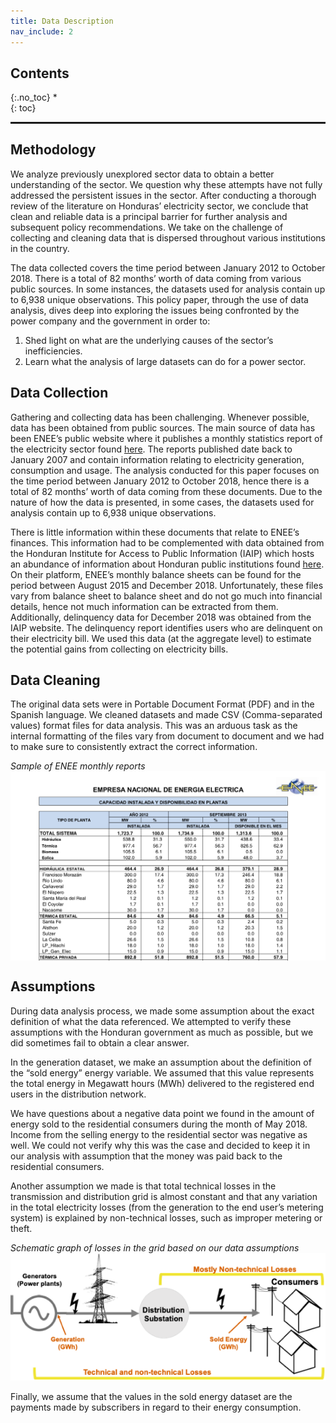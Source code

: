 ```yaml
---
title: Data Description
nav_include: 2
---
```


## Contents
{:.no_toc}
*  
{: toc}

<hr style="height:2pt">

## Methodology

We analyze previously unexplored sector data to obtain a better understanding of the sector. We question why these attempts have not fully addressed the persistent issues in the sector. After conducting a thorough review of
the literature on Honduras’ electricity sector, we conclude that clean and reliable data is a principal barrier for further analysis and subsequent policy recommendations. We take on the challenge of collecting and cleaning data that is dispersed throughout various institutions in the country.

The data collected covers the time period between January 2012 to October 2018. There is a total of 82 months’ worth of data coming from various public sources. In some instances, the datasets used for analysis contain up to 6,938 unique observations.
This policy paper, through the use of data analysis, dives deep into exploring the issues being confronted by the power company and the government in order to:

1. Shed light on what are the underlying causes of the sector’s inefficiencies.
2. Learn what the analysis of large datasets can do for a power sector.

## Data Collection

Gathering and collecting data has been challenging. Whenever possible, data has been obtained from public sources. The main source of data has been ENEE’s public website where it publishes a monthly statistics report of the electricity sector found 
[here](http://www.enee.hn/index.php/planificacionicono/182-boletines-estadisticos "ENEE Monthly Statistics"). The reports published date back to January 2007 and contain information relating to electricity generation, consumption and usage. The analysis conducted for this paper focuses on the time period between January 2012 to October 2018, hence there is a total of 82 months’ worth of data coming from these documents. Due to the nature of how the data is presented, in some cases, the datasets used for analysis contain up to 6,938 unique observations.

There is little information within these documents that relate to ENEE’s finances. This information had to be complemented with data obtained from the Honduran Institute for Access to Public Information (IAIP) which hosts an abundance of information about Honduran public institutions found [here](https://portalunico.iaip.gob.hn/ "IAIP Website"). On their platform, ENEE’s monthly balance sheets can be found for the period between August 2015 and December 2018. Unfortunately, these files vary from balance sheet to balance sheet and do not go much into financial details, hence not much information can be extracted from them. Additionally, delinquency data for December 2018 was obtained from the IAIP website. The delinquency report identifies users who are delinquent on their electricity bill. We used this data (at the aggregate level) to estimate the potential gains from collecting on electricity bills.

## Data Cleaning

The original data sets were in Portable Document Format (PDF) and in the Spanish language. We cleaned datasets and made CSV (Comma-separated values) format files for data analysis. This was an arduous task as the internal formatting of the files vary from document to document and we had to make sure to consistently extract the correct information.

*Sample of ENEE monthly reports*
<img src="images/sample_pdf.png" alt="sample of ENEE monthly report" align="middle">

## Assumptions

During data analysis process, we made some assumption about the exact definition of what the data referenced. We attempted to verify these assumptions with the Honduran government as much as possible, but we did sometimes fail to obtain a clear answer.

In the generation dataset, we make an assumption about the definition of the “sold energy” energy variable. We assumed that this value represents the total energy in Megawatt hours (MWh) delivered to the registered end users in the distribution network.

We have questions about a negative data point we found in the amount of energy sold to the residential consumers during the month of May 2018. Income from the selling energy to the residential sector was negative as well. We could not verify why this was the case and decided to keep it in our analysis with assumption that the money was paid back to the residential consumers.

Another assumption we made is that total technical losses in the transmission and distribution grid is almost constant and that any variation in the total electricity losses (from the generation to the end user’s metering system) is explained by non-technical losses, such as improper metering or theft.

*Schematic graph of losses in the grid based on our data assumptions*
<img style="float: middle;" src="images/losses_diagram.png">


Finally, we assume that the values in the sold energy dataset are the payments made by subscribers in regard to their energy consumption.
